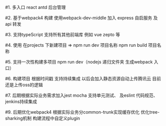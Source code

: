 #1. 多入口 react antd 后台管理 

#2. 基于webpack4 构建 使用webpack-dev-middle 加入 express 自启服务 及 api 转发 

#3. 支持typeScript 支持所有其他前端库 例如 vue zepto 等

#4. 使用 在projects 下新建项目 => npm run dev 项目名称  npm run build 项目名称 

#5. 支持一次性构建多项目 npm run dev（nodejs 递归文件夹 生成webpack 入口）

#6. 构建项目 根据时间戳 支持持续集成 以后会加入静态资源自动上传腾讯云 目前还是上传oss的逻辑

#7. 后期根据实际业务需求加入jest mocha 支持单元测试、 及eslint 代码规范、jenkins持续集成

#9. 后期优化webpack4 根据实际业务分common-trunk实现缓存优化 优化tree-sharking机制 构建流程中自定义plugin
